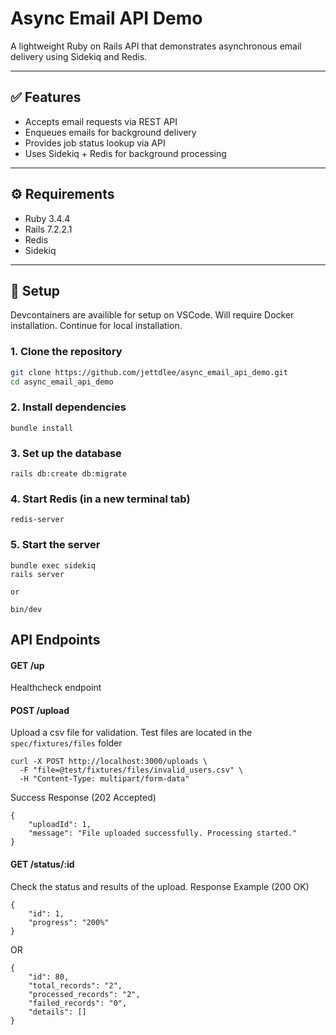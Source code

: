 # Async Email API Demo

A lightweight Ruby on Rails API that demonstrates asynchronous email delivery using Sidekiq and Redis.

---

## ✅ Features

- Accepts email requests via REST API
- Enqueues emails for background delivery
- Provides job status lookup via API
- Uses Sidekiq + Redis for background processing

---

## ⚙️ Requirements

- Ruby 3.4.4
- Rails 7.2.2.1
- Redis
- Sidekiq

---

## 🚀 Setup

Devcontainers are availible for setup on VSCode. Will require Docker installation. Continue for local installation.

### 1. Clone the repository

```bash
git clone https://github.com/jettdlee/async_email_api_demo.git
cd async_email_api_demo
```
### 2. Install dependencies

`bundle install`

### 3. Set up the database

`rails db:create db:migrate`

### 4. Start Redis (in a new terminal tab)

`redis-server`

### 5. Start the server

```
bundle exec sidekiq
rails server

or

bin/dev
```

## API Endpoints
#### GET /up

Healthcheck endpoint

#### POST /upload

Upload a csv file for validation. Test files are located in the `spec/fixtures/files` folder
```
curl -X POST http://localhost:3000/uploads \
  -F "file=@test/fixtures/files/invalid_users.csv" \
  -H "Content-Type: multipart/form-data"
```

Success Response (202 Accepted)
```
{
    "uploadId": 1,
    "message": "File uploaded successfully. Processing started."
}
```

#### GET /status/:id

Check the status and results of the upload.
Response Example (200 OK)
```
{
    "id": 1,
    "progress": "200%"
}
```
OR
```
{
    "id": 80,
    "total_records": "2",
    "processed_records": "2",
    "failed_records": "0",
    "details": []
}
```
